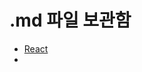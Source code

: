 # .md 파일 보관함

- [React](https://github.com/Citysquirrel/citysquirrel.github.io/tree/master/src/markdown/react)
- []()
